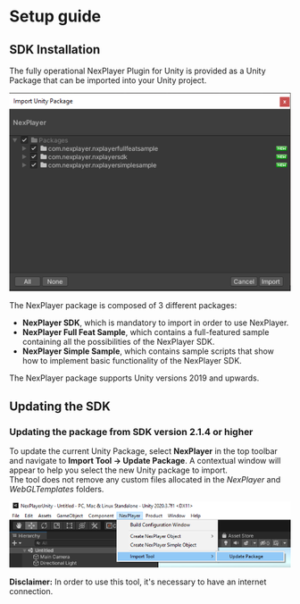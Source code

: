# Setup guide

## SDK Installation

The fully operational NexPlayer Plugin for Unity is provided as a Unity Package that can be imported into your Unity project.

![](../assets/basic/setup0.png)

The NexPlayer package is composed of 3 different packages:  

- **NexPlayer SDK**, which is mandatory to import in order to use NexPlayer.  
- **NexPlayer Full Feat Sample**, which contains a full-featured sample containing all the possibilities of the NexPlayer SDK.  
- **NexPlayer Simple Sample**, which contains sample scripts that show how to implement basic functionality of the NexPlayer SDK.

The NexPlayer package supports Unity versions 2019 and upwards.

## Updating the SDK

### Updating the package from SDK version 2.1.4 or higher

To update the current Unity Package, select **NexPlayer** in the top toolbar and navigate to **Import Tool → Update Package**. A contextual window will appear to help you select the new Unity package to import.  
The tool does not remove any custom files allocated in the *NexPlayer* and *WebGLTemplates* folders.

![](../assets/basic/setup1.png)

**Disclaimer:** In order to use this tool, it's necessary to have an internet connection.